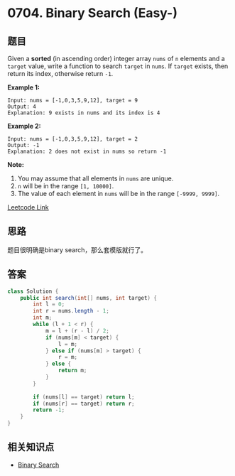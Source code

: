 # 0704. Binary Search (Easy-)

## 题目

Given a **sorted** (in ascending order) integer array `nums` of `n` elements and a `target` value, write a function to search `target` in `nums`. If `target` exists, then return its index, otherwise return `-1`.

**Example 1:**
```
Input: nums = [-1,0,3,5,9,12], target = 9
Output: 4
Explanation: 9 exists in nums and its index is 4
```

**Example 2:**
```
Input: nums = [-1,0,3,5,9,12], target = 2
Output: -1
Explanation: 2 does not exist in nums so return -1
```

**Note:**

1. You may assume that all elements in `nums` are unique.
2. `n` will be in the range `[1, 10000]`.
3. The value of each element in `nums` will be in the range `[-9999, 9999]`.

[Leetcode Link](https://leetcode.com/problems/binary-search/)

## 思路

题目很明确是binary search，那么套模版就行了。

## 答案
```Java
class Solution {
    public int search(int[] nums, int target) {
        int l = 0;
        int r = nums.length - 1;
        int m;
        while (l + 1 < r) {
            m = l + (r - l) / 2;
            if (nums[m] < target) {
                l = m;
            } else if (nums[m] > target) {
                r = m;
            } else {
                return m;
            }
        }
        
        if (nums[l] == target) return l;
        if (nums[r] == target) return r;
        return -1;
    }
}
```

## 相关知识点

+ [Binary Search](/Topic/Binary_Search/)
